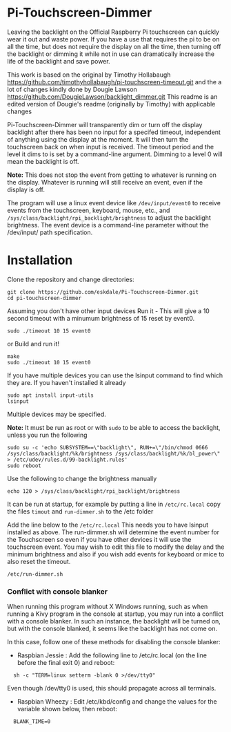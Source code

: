# Pi-Touchscreen-Dimmer
Leaving the backlight on the Official Raspberry Pi touchscreen can quickly wear it out and waste power.
If you have a use that requires the pi to be on all the time, but does not require the
display on all the time, then turning off the backlight or dimming it while not in use can dramatically
increase the life of the backlight and save power.

This work is based on the original by Timothy Hollabaugh https://github.com/timothyhollabaugh/pi-touchscreen-timeout.git and the a lot of changes kindly done by Dougie Lawson https://github.com/DougieLawson/backlight_dimmer.git This readme is an edited version of Dougie's readme (originally by Timothy) with applicable changes

Pi-Touchscreen-Dimmer will transparently dim or turn off the display backlight after there
has been no input for a specifed timeout, independent of anything using the display
at the moment. It will then turn the touchscreen back on when input is received. The
timeout period and the level it dims to is set by a command-line argument.  Dimming to a level 0 will mean the backlight is off.

**Note:** This does not stop the event from getting to whatever is running on the
display. Whatever is running will still receive an event, even if the display
is off.

The program will use a linux event device like `/dev/input/event0` to receive events
from the touchscreen, keyboard, mouse, etc., and `/sys/class/backlight/rpi_backlight/brightness`
to adjust the backlight brightness. The event device is a command-line parameter without the
/dev/input/ path specification.

# Installation

Clone the repository and change directories:
```
git clone https://github.com/eskdale/Pi-Touchscreen-Dimmer.git
cd pi-touchscreen-dimmer
```
Assuming you don't have other input devices
Run it  - This will give a 10 second timeout with a minumum brightness of 15 reset by event0.
```
sudo ./timeout 10 15 event0
```

or Build and run it!
```
make
sudo ./timeout 10 15 event0
```

If you have multiple devices you can use the lsinput command to find which they are.  If you haven't installed it already

```
sudo apt install input-utils
lsinput

```

Multiple devices may be specified.

**Note:** It must be run as root or with `sudo` to be able to access the backlight, unless you run the following
```
sudo su -c 'echo SUBSYSTEM==\"backlight\", RUN+=\"/bin/chmod 0666 /sys/class/backlight/%k/brightness /sys/class/backlight/%k/bl_power\" > /etc/udev/rules.d/99-backlight.rules'
sudo reboot
```

Use the following to change the brightness manually
```
echo 120 > /sys/class/backlight/rpi_backlight/brightness
```
It can be run at startup, for example by putting a line in
`/etc/rc.local`  copy the files `timout` and `run-dimmer.sh` to the /etc folder

Add the line below to the `/etc/rc.local` This needs you to have lsinput installed as above.  The run-dimmer.sh will determine the event number for the Touchscreen so even if you have other devices it will use the touchscreen event.  You may wish to edit this file to modify the delay and the minimum brightness and also if you wish add events for keyboard or mice to also reset the timeout.

```
/etc/run-dimmer.sh
```

### Conflict with console blanker

When running this program without X Windows running, such as when running a Kivy
program in the console at startup, you may run into a conflict with a console
blanker.  In such an instance, the backlight will be turned on, but with the
console blanked, it seems like the backlight has not come on.

In this case, follow one of these methods for disabling the console blanker:
   * Raspbian Jessie :
     Add the following line to /etc/rc.local (on the line before the final exit 0)
     and reboot:
```
  sh -c "TERM=linux setterm -blank 0 >/dev/tty0"
```

   Even though /dev/tty0 is used, this should propagate across all terminals.

   * Raspbian Wheezy :
     Edit /etc/kbd/config and change the values for the variable shown below,
     then reboot:
```
  BLANK_TIME=0
```
